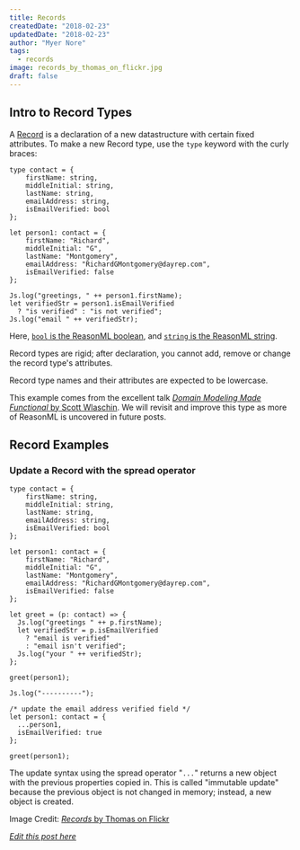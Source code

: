 ```yaml
---
title: Records
createdDate: "2018-02-23"
updatedDate: "2018-02-23"
author: "Myer Nore"
tags:
  - records
image: records_by_thomas_on_flickr.jpg
draft: false
---
```


## Intro to Record Types

A [Record](https://reasonml.github.io/docs/en/record.html)
is a declaration of a new datastructure with certain fixed attributes.
To make a new Record type, use the `type` keyword with the curly braces:

```reason
type contact = {
    firstName: string,
    middleInitial: string,
    lastName: string,
    emailAddress: string,
    isEmailVerified: bool
};

let person1: contact = {
    firstName: "Richard",
    middleInitial: "G",
    lastName: "Montgomery",
    emailAddress: "RichardGMontgomery@dayrep.com",
    isEmailVerified: false
};

Js.log("greetings, " ++ person1.firstName);
let verifiedStr = person1.isEmailVerified
  ? "is verified" : "is not verified";
Js.log("email " ++ verifiedStr);
```

Here, [`bool` is the ReasonML boolean](https://reasonml.github.io/docs/en/boolean.html), and [`string` is the ReasonML string](https://reasonml.github.io/docs/en/string-and-char.html).

Record types are rigid; after declaration, you cannot add, remove
or change the record type's attributes.

Record type names and their attributes are expected
to be lowercase.

This example comes from the excellent talk
[_Domain Modeling Made Functional_ by Scott Wlaschin](https://www.youtube.com/watch?v=Up7LcbGZFuo).
We will revisit and improve this type as more of ReasonML is uncovered in
future posts.

## Record Examples

### Update a Record with the spread operator

```reason
type contact = {
    firstName: string,
    middleInitial: string,
    lastName: string,
    emailAddress: string,
    isEmailVerified: bool
};

let person1: contact = {
    firstName: "Richard",
    middleInitial: "G",
    lastName: "Montgomery",
    emailAddress: "RichardGMontgomery@dayrep.com",
    isEmailVerified: false
};

let greet = (p: contact) => {
  Js.log("greetings " ++ p.firstName);
  let verifiedStr = p.isEmailVerified
    ? "email is verified"
    : "email isn't verified";
  Js.log("your " ++ verifiedStr);
};

greet(person1);

Js.log("----------");

/* update the email address verified field */
let person1: contact = {
  ...person1,
  isEmailVerified: true
};

greet(person1);
```

The update syntax using the spread operator "`...`" returns a new object
with the previous properties copied in. This is called "immutable update"
because the previous object is not changed in memory; instead, a new
object is created.

Image Credit: [_Records_ by Thomas on Flickr](https://www.flickr.com/photos/_-o-_/8091614099/in/photolist-dk2CXV-2eZnAT-9uDtSe-uv9kE-mPvd2i-95NWFe-5AvX1a-7wWD4H-6bfdTu-4E2uq-68Y9SC-9fZsgA-duu53y-9uGsXs-9uFu1V-9uJs7J-9uDtHR-mt9Tut-9uDsnt-UobUs7-7jVeAU-a9aAQQ-W7qamU-9tPRui-cp8HB-72aKnT-6f461Y-qtdqN5-9uJsXo-jKHWo-bJ7wW-6Menaa-AprvT8-4hJbaM-4hJ7UR-gNux1-4Nt7uf-SSRFx4-4hNbUm-4hJ7kD-57qf9P-4hNfzq-4hJ756-97625P-4hJ89H-9762ci-ffSKCZ-ajarzJ-HkD166-8MafAw/)

_[Edit this post here](https://github.com/codekiln/gradus-reason/tree/master/data/steps/2018-02-23--records/index.md)_
